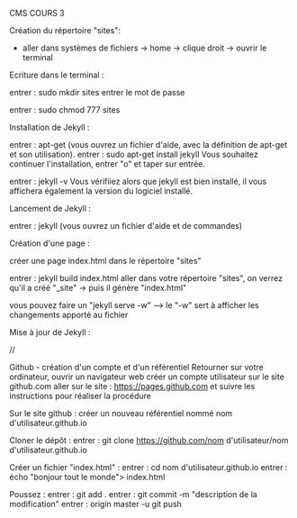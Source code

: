 CMS COURS 3


Création du répertoire "sites":

- aller dans systèmes de fichiers -> home -> clique droit -> ouvrir le terminal


Ecriture dans le terminal : 

entrer : sudo mkdir sites
entrer le mot de passe

entrer : sudo chmod 777 sites



Installation de Jekyll : 

entrer : apt-get (vous ouvrez un fichier d'aide, avec la définition de apt-get et son utilisation).
entrer : sudo apt-get install jekyll
Vous souhaitez continuer l'installation, entrer "o" et taper sur entrée.

entrer : jekyll -v
Vous vérifiiez alors que jekyll est bien installé, il vous affichera également la version du logiciel installé.



Lancement de Jekyll : 

entrer : jekyll (vous ouvrez un fichier d'aide et de commandes)


Création d'une page :

créer une page index.html dans le répertoire "sites"

entrer : jekyll build index.html
aller dans votre répertoire "sites", on verrez qu'il a créé "_site" -> puis il génère "index.html"

vous pouvez faire un "jekyll serve -w" -->  le "-w" sert à afficher les changements apporté au fichier



Mise à jour de Jekyll : 

//


Github  - création d'un compte et d'un référentiel
Retourner sur votre ordinateur, ouvrir un navigateur web
créer un compte utilisateur sur le site github.com
aller sur le site : https://pages.github.com et suivre les instructions pour réaliser la procédure 


Sur le site github : créer un nouveau référentiel nommé nom d'utilisateur.github.io

Cloner le dépôt : 
entrer : git clone https://github.com/nom d'utilisateur/nom d'utilisateur.github.io


Créer un fichier "index.html" :
entrer : cd nom d'utilisateur.github.io
entrer : écho "bonjour tout le monde"> index.html


Poussez : 
entrer : git add .
entrer : git commit -m "description de la modification"
entrer : origin master -u git push


